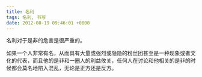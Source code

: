 ```yaml
---
title: 名利
tags: 名利, 书写
date: 2012-08-19 09:46:01 +0800
---
```



名利对于是非的危害是很严重的。

如果一个人非常有名，从而具有大量或强烈或隐隐的粉丝团甚至是一种现象或者文化的代表，而且他的是非和一圈人的利益攸关，任何人在讨论和他相关的是非的时候都会莫名地陷入混乱，无论是正方还是反方。

